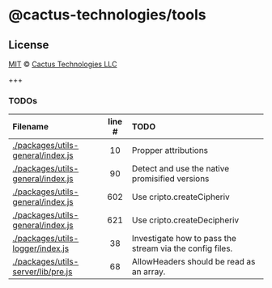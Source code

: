 <!--@h1([pkg.name])-->
# @cactus-technologies/tools
<!--/@-->

<!--@pkg.description--><!--/@-->

<!--@license()-->
## License

[MIT](./LICENSE) © [Cactus Technologies LLC](http://www.cactus.is)
<!--/@-->

\+++

### TODOs

| Filename                                                                     | line # | TODO                                                     |
| :--------------------------------------------------------------------------- | :----: | :------------------------------------------------------- |
| [./packages/utils-general/index.js](./packages/utils-general/index.js#L10)   |   10   | Propper attributions                                     |
| [./packages/utils-general/index.js](./packages/utils-general/index.js#L90)   |   90   | Detect and use the native promisified versions           |
| [./packages/utils-general/index.js](./packages/utils-general/index.js#L602)  |   602  | Use cripto.createCipheriv                                |
| [./packages/utils-general/index.js](./packages/utils-general/index.js#L621)  |   621  | Use cripto.createDecipheriv                              |
| [./packages/utils-logger/index.js](./packages/utils-logger/index.js#L38)     |   38   | Investigate how to pass the stream via the config files. |
| [./packages/utils-server/lib/pre.js](./packages/utils-server/lib/pre.js#L68) |   68   | AllowHeaders should be read as an array.                 |
